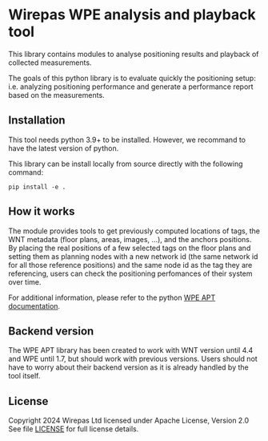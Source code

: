 # Wirepas WPE analysis and playback tool

This library contains modules to analyse positioning results and playback of collected measurements.

The goals of this python library is to evaluate quickly the positioning setup: i.e. analyzing positioning performance
and generate a performance report based on the measurements.


## Installation

This tool needs python 3.9+ to be installed. However, we recommand to have the latest version of python.

This library can be install locally from source directly with the following command:

`pip install -e .`


## How it works

The module provides tools to get previously computed locations of tags, the WNT metadata (floor plans, areas, images, ...), and the anchors positions. By placing the real positions of a few selected tags on the floor plans and setting them as planning nodes with a new network id (the same network id for all those reference positions) and the same node id as the tag they are referencing, users can check the positioning perfomances of their system over time.

For additional information, please refer to the python [WPE APT documentation](./wirepas_wpe_apt/README.md).


## Backend version

The WPE APT library has been created to work with WNT version until 4.4 and WPE until 1.7, but should work with previous versions.
Users should not have to worry about their backend version as it is already handled by the tool itself.


License
-------

Copyright 2024 Wirepas Ltd licensed under Apache License, Version 2.0 See file
[LICENSE](LICENSE) for full license details.
